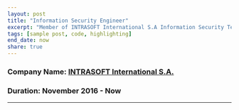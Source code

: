 ```yaml
---
layout: post
title: "Information Security Engineer"
excerpt: "Member of INTRASOFT International S.A Information Security Team located at Athens, Greece"
tags: [sample post, code, highlighting]
end_date: now
share: true
---
```


### Company Name: [INTRASOFT International S.A.](https://www.intrasoft-intl.com/)

### Duration: November 2016 - Now

---
